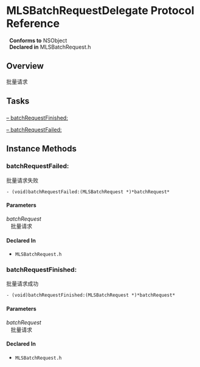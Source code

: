 # MLSBatchRequestDelegate Protocol Reference

&nbsp;&nbsp;**Conforms to** NSObject  
&nbsp;&nbsp;**Declared in** MLSBatchRequest.h  

## Overview

批量请求

## Tasks

### 

[&ndash;&nbsp;batchRequestFinished:](#//api/name/batchRequestFinished:)  

[&ndash;&nbsp;batchRequestFailed:](#//api/name/batchRequestFailed:)  

<a title="Instance Methods" name="instance_methods"></a>
## Instance Methods

<a name="//api/name/batchRequestFailed:" title="batchRequestFailed:"></a>
### batchRequestFailed:

批量请求失败

`- (void)batchRequestFailed:(MLSBatchRequest *)*batchRequest*`

#### Parameters

*batchRequest*  
&nbsp;&nbsp;&nbsp;批量请求  

#### Declared In
* `MLSBatchRequest.h`

<a name="//api/name/batchRequestFinished:" title="batchRequestFinished:"></a>
### batchRequestFinished:

批量请求成功

`- (void)batchRequestFinished:(MLSBatchRequest *)*batchRequest*`

#### Parameters

*batchRequest*  
&nbsp;&nbsp;&nbsp;批量请求  

#### Declared In
* `MLSBatchRequest.h`

